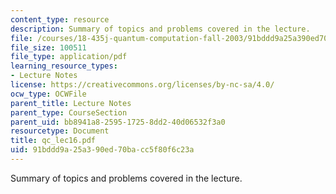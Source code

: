 ```yaml
---
content_type: resource
description: Summary of topics and problems covered in the lecture.
file: /courses/18-435j-quantum-computation-fall-2003/91bddd9a25a390ed70bacc5f80f6c23a_qc_lec16.pdf
file_size: 100511
file_type: application/pdf
learning_resource_types:
- Lecture Notes
license: https://creativecommons.org/licenses/by-nc-sa/4.0/
ocw_type: OCWFile
parent_title: Lecture Notes
parent_type: CourseSection
parent_uid: bb8941a8-2595-1725-8dd2-40d06532f3a0
resourcetype: Document
title: qc_lec16.pdf
uid: 91bddd9a-25a3-90ed-70ba-cc5f80f6c23a
---
```

Summary of topics and problems covered in the lecture.